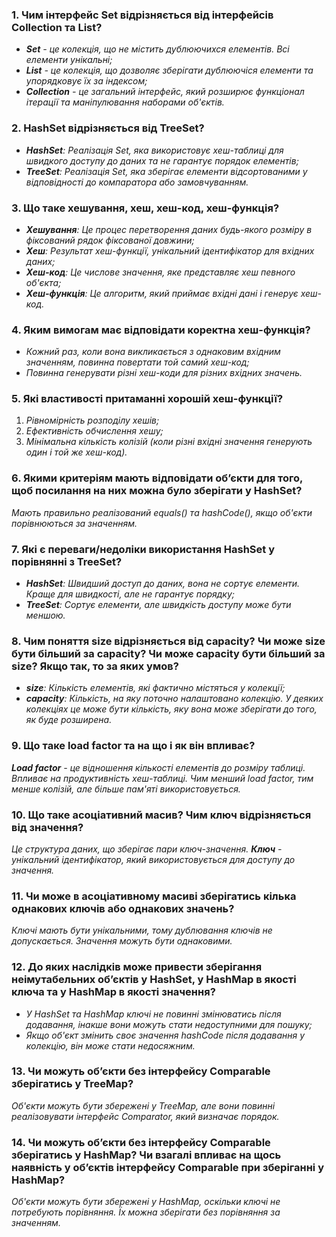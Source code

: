 ### 1. Чим інтерфейс Set відрізняється від інтерфейсів Collection та List?
- ***Set** - це колекція, що не містить дублюючихся елементів. Всі елементи унікальні;*
- ***List** - це колекція, що дозволяє зберігати дублюючіся елементи та упорядковує їх за індексом;*
- ***Collection** - це загальний інтерфейс, який розширює функціонал ітерації та маніпулювання наборами об'єктів.*

### 2. HashSet відрізняється від TreeSet?
- ***HashSet**: Реалізація Set, яка використовує хеш-таблиці для швидкого доступу до даних та не гарантує порядок елементів;*
- ***TreeSet**: Реалізація Set, яка зберігає елементи відсортованими у відповідності до компаратора або замовчуванням.*

### 3. Що таке хешування, хеш, хеш-код, хеш-функція?
- ***Хешування**: Це процес перетворення даних будь-якого розміру в фіксований рядок фіксованої довжини;*
- ***Хеш**: Результат хеш-функції, унікальний ідентифікатор для вхідних даних;*
- ***Хеш-код**: Це числове значення, яке представляє хеш певного об'єкта;*
- ***Хеш-функція**: Це алгоритм, який приймає вхідні дані і генерує хеш-код.*

### 4. Яким вимогам має відповідати коректна хеш-функція?
- *Кожний раз, коли вона викликається з однаковим вхідним значенням, повинна повертати той самий хеш-код;*
- *Повинна генерувати різні хеш-коди для різних вхідних значень.*

### 5. Які властивості притаманні хорошій хеш-функції?
1. *Рівномірність розподілу хешів;*
2. *Ефективність обчислення хешу;*
3. *Мінімальна кількість колізій (коли різні вхідні значення генерують один і той же хеш-код).*

### 6. Якими критеріям мають відповідати об’єкти для того, щоб посилання на них можна було зберігати у HashSet?
*Мають правильно реалізований equals() та hashCode(), якщо об'єкти порівнюються за значенням.*

### 7. Які є переваги/недоліки використання HashSet у порівнянні з TreeSet?
- ***HashSet**: Швидший доступ до даних, вона не сортує елементи. Краще для швидкості, але не гарантує порядку;*
- ***TreeSet**: Сортує елементи, але швидкість доступу може бути меншою.*

### 8. Чим поняття size відрізняється від capacity? Чи може size бути більший за capacity? Чи може capacity бути більший за size? Якщо так, то за яких умов?
- ***size**: Кількість елементів, які фактично містяться у колекції;*
- ***capacity**: Кількість, на яку поточно налаштовано колекцію. У деяких колекціях це може бути кількість, яку вона може зберігати до того, як буде розширена.*

### 9. Що таке load factor та на що і як він впливає?
***Load factor** - це відношення кількості елементів до розміру таблиці. Впливає на продуктивність хеш-таблиці. Чим менший load factor, тим менше колізій, але більше пам'яті використовується.*

### 10. Що таке асоціативний масив? Чим ключ відрізняється від значення?
*Це структура даних, що зберігає пари ключ-значення. **Ключ** - унікальний ідентифікатор, який використовується для доступу до значення.*

### 11. Чи може в асоціативному масиві зберігатись кілька однакових ключів або однакових значень?
*Ключі мають бути унікальними, тому дублювання ключів не допускається. Значення можуть бути однаковими.*

### 12. До яких наслідків може привести зберігання неімутабельних об’єктів у HashSet, у HashMap в якості ключа та у HashMap в якості значення?
- *У HashSet та HashMap ключі не повинні змінюватись після додавання, інакше вони можуть стати недоступними для пошуку;*
- *Якщо об'єкт змінить своє значення hashCode після додавання у колекцію, він може стати недосяжним.*

### 13. Чи можуть об’єкти без інтерфейсу Comparable зберігатись у TreeMap?
*Об'єкти можуть бути збережені у TreeMap, але вони повинні реалізовувати інтерфейс Comparator, який визначає порядок.*

### 14. Чи можуть об’єкти без інтерфейсу Comparable зберігатись у HashMap? Чи взагалі впливає на щось наявність у об’єктів інтерфейсу Comparable при зберіганні у HashMap?
*Об'єкти можуть бути збережені у HashMap, оскільки ключі не потребують порівняння. Їх можна зберігати без порівняння за значенням.*